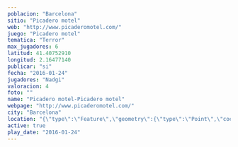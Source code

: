 ```yaml
---
poblacion: "Barcelona"
sitio: "Picadero motel"
web: "http://www.picaderomotel.com/"
juego: "Picadero motel"
tematica: "Terror"
max_jugadores: 6
latitud: 41.40752910
longitud: 2.16477140
publicar: "si"
fecha: "2016-01-24"
jugadores: "Nadgi"
valoracion: 4
foto: ""
name: "Picadero motel-Picadero motel"
webpage: "http://www.picaderomotel.com/"
city: "Barcelona"
location: "{\"type\":\"Feature\",\"geometry\":{\"type\":\"Point\",\"coordinates\":[\"41,40752910\",\"2,16477140\"]}}"
active: true
play_date: "2016-01-24"
---
```

